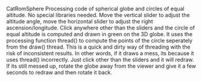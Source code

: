  CatRomSphere
Processing code of spherical globe and circles of equal altitude.  No special libraries needed.  Move the vertical slider to adjust the altitude angle, move the horizontal slider to adjust the right ascension/longitude.  Click anywhere other than the sliders and the circle of equal altitude is computed and drawn in green on the 3D globe.  It uses the processing function thread() to compute the points of the circle seperately from the draw() thread.  This is a quick and dirty way of threading with the risk of inconsistent results.  In other words, if it draws a mess, its because it uses thread() incorrectly.  Just click other than the sliders and it will redraw.  If its still messed up, rotate the globe away from the viewer and give it a few seconds to redraw and then rotate it back. 
